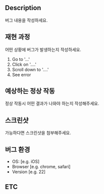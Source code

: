 ## Description
버그 내용을 작성하세요.


## 재현 과정
어떤 상황에 버그가 발생하는지 작성하세요.
1. Go to '...'
2. Click on '....'
3. Scroll down to '....'
4. See error


## 예상하는 정상 작동
정상 작동시 어떤 결과가 나와야 하는지 작성해주세요.


## 스크린샷
가능하다면 스크린샷을 첨부해주세요.


## 버그 환경
- OS: [e.g. iOS]
- Browser [e.g. chrome, safari]
- Version [e.g. 22]

## ETC